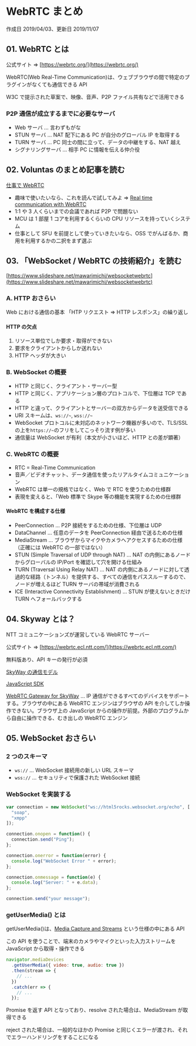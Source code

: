 # WebRTC まとめ

作成日 2019/04/03、更新日 2019/11/07

## 01. WebRTC とは

公式サイト => [https://webrtc.org/](https://webrtc.org/)

WebRTC(Web Real-Time Communication)は、ウェブブラウザの間で特定のプラグインがなくても通信できる API

W3C で提示された草案で、映像、音声、P2P ファイル共有などで活用できる

### P2P 通信が成立するまでに必要なサーバ

- Web サーバ ... 言わずもがな
- STUN サーバ ... NAT 配下にある PC が自分のグローバル IP を取得する
- TURN サーバ ... PC 同士の間に立って、データの中継をする、NAT 越え
- シグナリングサーバ ... 相手 PC に情報を伝える仲介役

## 02. Voluntas のまとめ記事を読む

[仕事で WebRTC](https://gist.github.com/voluntas/379e48807635ed18ebdbcedd5f3beefa)

- 趣味で使いたいなら、これを読んで試してみよ => [Real time communication with WebRTC](https://codelabs.developers.google.com/codelabs/webrtc-web/#0)
- 1:1 や 3 人くらいまでの会議であれば P2P で問題ない
- MCU は 1 部屋 1 コアを利用するくらいの CPU リソースを持っていくシステム
- 仕事として SFU を前提として使っていきたいなら、OSS でがんばるか、商用を利用するかの二択をまず選ぶ

## 03. 「WebSocket / WebRTC の技術紹介」を読む

[https://www.slideshare.net/mawarimichi/websocketwebrtc](https://www.slideshare.net/mawarimichi/websocketwebrtc)

### A. HTTP おさらい

Web における通信の基本
「HTP リクエスト => HTTP レスポンス」の繰り返し

#### HTTP の欠点

1. リソース単位でしか要求・取得ができない
1. 要求をクライアントからしか送れない
1. HTTP ヘッダが大きい

### B. WebSocket の概要

- HTTP と同じく、クライアント・サーバー型
- HTTP と同じく、アプリケーション層のプロトコルで、下位層は TCP である
- HTTP と違って、クライアントとサーバーの双方からデータを送受信できる
- URI スキームは、`ws://~`, `wss://~`
- WebSocket プロトコルに未対応のネットワーク機器が多いので、TLS/SSL の上を`https://~`のフリをしてこっそり流す例が多い
- 通信量は WebSocket が有利（本文が小さいほど、HTTP との差が顕著）

### C. WebRTC の概要

- RTC = Real-Time Communication
- 音声／ビデオチャット、データ通信を使ったリアルタイムコミュニケーション
- WebRTC は単一の規格ではなく、Web で RTC を使うための仕様群
- 表現を変えると、「Web 標準で Skype 等の機能を実現するための仕様群

#### WebRTC を構成する仕様

- PeerConnection ... P2P 接続をするための仕様、下位層は UDP
- DataChannel ... 任意のデータを PeerConnection 経由で送るための仕様
- MediaStream ... ブラウザからマイクやカメラへアクセスするための仕様（正確には WebRTC の一部ではない）
- STUN (Simple Traversal of UDP through NAT) ... NAT の内側にあるノードからグローバルの IP/Port を確認して穴を開ける仕組み
- TURN (Traversal Using Relay NAT) ... NAT の内側にあるノードに対して透過的な経路（トンネル）を提供する、すべての通信をパススルーするので、ノードが増えるほど TURN サーバの帯域が消費される
- ICE (Interactive Connectivity Establishment) ... STUN が使えないときだけ TURN へフォールバックする

## 04. Skyway とは？

NTT コミュニケーションズが運営している WebRTC サーバー

公式サイト => [https://webrtc.ecl.ntt.com/](https://webrtc.ecl.ntt.com/)

無料版あり、API キーの発行が必須

[SkyWay の通信モデル](https://webrtc.ecl.ntt.com/communication-model.html)

[JavaScript SDK](https://webrtc.ecl.ntt.com/js-sdk.html)

[WebRTC Gateway for SkyWay](https://github.com/skyway/skyway-webrtc-gateway) ... IP 通信ができるすべてのデバイスをサポートする。ブラウザの中にある WebRTC エンジンはブラウザの API を介してしか操作できない。ブラウザ上の JavaScript からの操作が前提。外部のプログラムから自由に操作できる、むき出しの WebRTC エンジン

## 05. WebSocket おさらい

### 2 つのスキーマ

- `ws://` ... WebSocket 接続用の新しい URL スキーマ
- `wss://` ... セキュリティで保護された WebSocket 接続

### WebSocket を実装する

```js
var connection = new WebSocket("ws://html5rocks.websocket.org/echo", [
  "soap",
  "xmpp"
]);

connection.onopen = function() {
  connection.send("Ping");
};

connection.onerror = function(error) {
  console.log("WebSocket Error " + error);
};

connection.onmessage = function(e) {
  console.log("Server: " + e.data);
};

connection.send("your message");
```

### getUserMedia() とは

getUserMedia()は、[Media Capture and Streams](https://w3c.github.io/mediacapture-main/) という仕様の中にある API

この API を使うことで、端末のカメラやマイクといった入力ストリームを JavaScript から取得・操作できる

```js
navigator.mediaDevices
  .getUserMedia({ video: true, audio: true })
  .then(stream => {
    // ...
  })
  .catch(err => {
    // ...
  });
```

Promise を返す API となっており、resolve された場合は、MediaStream が取得できる

reject された場合は、一般的なほかの Promise と同じくエラーが渡され、それでエラーハンドリングをすることになる
